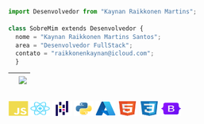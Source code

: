 ```python
import Desenvolvedor from "Kaynan Raikkonen Martins";

class SobreMim extends Desenvolvedor {
  nome = "Kaynan Raikkonen Martins Santos";
  area = "Desenvolvedor FullStack";
  contato = "raikkonenkaynan@icloud.com";
  }
```
|<img align="center" src="https://github-readme-stats.vercel.app/api?username=Gbrito-code&show_icons=true&include_all_commits=true&theme=buefy&hide_border=true" alt="" /></a> | <a href="https://github.com/Gbrito-code"><img align="center" src="https://github-readme-stats.vercel.app/api/top-langs/?username=Gbrito-code&layout=compact&theme=buefy&hide_border=true" /></a> |
| ------------- | ------------- |

<div style="display: inline_block"><br>
  <img align="center" alt="javaScript" height="30" width="40" src="https://raw.githubusercontent.com/devicons/devicon/master/icons/javascript/javascript-plain.svg">  
  <img align="center" alt="React-js" height="30" width="40" src="https://raw.githubusercontent.com/devicons/devicon/master/icons/react/react-original.svg">
  <img align="center" alt="Pandas" height="30" width="40" src="https://github.com/devicons/devicon/blob/master/icons/pandas/pandas-original.svg">
  <img align="center" alt="Python" height="30" width="40" src="https://github.com/devicons/devicon/blob/master/icons/python/python-original.svg">
  <img align="center" alt="Azure" height="30" width="40" src="https://github.com/devicons/devicon/blob/master/icons/azure/azure-original.svg">
  <img align="center" alt="HTML" height="30" width="40" src="https://raw.githubusercontent.com/devicons/devicon/master/icons/html5/html5-original.svg">
  <img align="center" alt="CSS" height="30" width="40" src="https://raw.githubusercontent.com/devicons/devicon/master/icons/css3/css3-original.svg">
  <img align="center" alt="bootstrap" height="30" width="40" src="https://github.com/devicons/devicon/blob/master/icons/bootstrap/bootstrap-original.svg">
   
</div>

##
